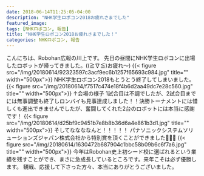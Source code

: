 ```yaml
---
date: 2018-06-14T11:25:05-04:00
description: "NHK学生ロボコン2018お疲れさまでした"
featured_image: 
tags: [NHKロボコン, 報告]
title: "NHK学生ロボコン2018お疲れさまでした！"
categories: NHKロボコン, 報告
---
```


こんにちは、Robohan広報の川上です。
先日の昼間にNHK学生ロボコンに出場したロボットが帰ってきました。((≧∇≦)お疲れ～)
{{< figure src="/img/20180614/92323597c3acf9ec6b1257f65693c984.jpg" title="" width="500px">}}
NHK学生ロボコン2018もとうとう終了してしまいました。
{{< figure src="/img/20180614/f7517c474e18f4b6d2aa49dc7e28c560.jpg" title="" width="500px">}}
↑会場の様子
1試合目は不調でしたが、2試合目までには無事調整も終了しロンバイも見事達成しました！！決勝トーナメントには惜しくも進出できませんでしたが、奮闘してくれた2台のロボットには本当に感謝です！
{{< figure src="/img/20180614/d25bf9c9451b7e8b8b36d6a4e861b3d1.jpg" title="" width="500px">}}
そしてななななんと！！！！！
パナソニックシステムソリューションズジャパン株式会社から特別賞を頂くことができました🎉🎉🎉
{{< figure src="/img/20180614/1630472b687904c1bbc58b09b6c6f7a6.jpg" title="" width="500px">}}
今年はRobohan史上初シード校に選ばれるという業績を残すことができ、まさに急成長しているところです。来年こそは必ず優勝します。
観戦、応援して下さった方々、本当にありがとうございました。
